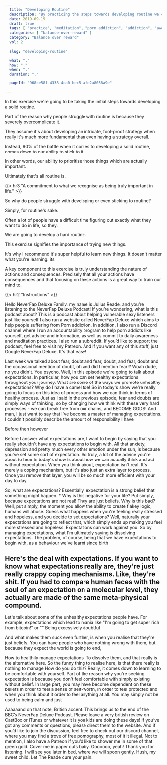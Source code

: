 ```yaml
---
  title: "Developing Routine"
  description: "By practicing the steps towards developing routine we can learn to train our brain in order to think in terms of routine."
  date: 2019-09-19
  draft: true
  tags: [ "practice", "meditation", "porn addiction", "addiction", "awareness", "awareness exercises", "perspective", "nofap", "neverfap", "neverfap deluxe" ]
  categories: [ "balance-over-reward" ]
  category: "Balance over reward"
  vol: 2
  
  slug: "developing-routine"

  what: "."
  how: "."
  when: "."
  duration: "."

  pageId: "968ce58f-4338-4ca0-bec5-afe2a8058a9e"

---
```


In this exercise we're going to be taking the initial steps towards developing a solid routine.

Part of the reason why people struggle with routine is because they severely overcomplicate it. 

They assume it's about developing an intricate, fool-proof strategy when really it's much more fundamental than even having a strategy overall. 

Instead, 90% of the battle when it comes to developing a solid routine, comes down to our ability to stick to it.

In other words, our ability to prioritise those things which are actually important.

Ultimately that's all routine is.


{{< hr3 "A commitment to what we recognise as being truly important in life." >}}


So why do people struggle with developing or even sticking to routine? 




Simply, for routine's sake. 

Often a lot of people have a difficult time figuring out exactly what they want to do in life, so they. 

We are going to develop a hard routine.



This exercise signifies the importance of trying new things.

It's why I recommend it's super helpful to learn new things. It doesn't matter what you're learning. its

<!-- {{< hr2 "Context" >}} -->


A key component to this exercise is truly understanding the nature of actions and consequences. Precisely that all your actions have consequences and that focusing on these actions is a great way to train our mind to.

{{< hr2 "Instructions" >}}





<!-- 
{{< hr2 "Additional Resources" >}}  -->

<!-- maybe link to other  -->




Hello NeverFap Deluxe Family, my name is Julius Reade, and you’re listening to the NeverFap Deluxe Podcast!
If you’re wondering, what is this podcast about? This is a podcast about helping vulnerable sexy listeners just like yourself 
I also run a website called NeverFap Deluxe which aims to help people suffering from Porn addiction.
In addition, I also run a Discord channel where I run an accountability program to help porn addicts like yourself, get advice and information, as well as commit to daily awareness and meditation practices.
I also run a subreddit.
If you’d like to support the podcast, feel free to visit my Patreon.
And if you want any of this stuff, just Google NeverFap Deluxe. It's that easy!


Last week we talked about fear, doubt and fear, doubt, and fear, doubt and the occassional mention of doubt, oh and did I mention fear!? Woah dude, no you didn't. You psycho. Well, In this episode we're going to talk about expectations.
  In particular, how you can set healthy expectations throughout your journey.
  What are some of the ways we promote unhealthy expectations?
  Why do I have a camel toe!
  So in today's show we're really going to focus on this idea of process and how we can think in terms of healthy process. Just as I said in the previous episode, fear and doubts are simply ways of thinking, so by changing how we think with these very hard processes - we can break free from our chains, and BECOME GODS!
  And man, I just want to say that I've become a master of managing expectations. I couldn't possibly describe the amount of responsibility I have

Before then however

  Before I answer what expectations are, I want to begin by saying that you really shouldn't have any expectations to begin with.
  All that anxiety, depression and pretty much every other emotion under the sun, is because you've set some sort of expectation.
  So truly, a lot of the advice you're about to hear in today's show is about how we can actually think and act without expectation.
  When you think about, expectation isn't real. It's merely a coping mechanism, but it's also just an extra layer to process. Once you remove that layer, you will be so much more efficient with your day to day.


So, what are expectations?
  Essentially, expectation is a strong belief that something might happen. *
  Why is this negative for your life?
  Put simply, because expectations are not real! They are just beliefs.
  Why is this bad? Well, put simply, the moment you allow the ability to create flakey logic, humans will abuse.
  Guess what happens when you're feeling really stressed and hopeless, and you decide to set expectations? Well, naturally your expectations are going to reflect that, which simply ends up making you feel more stressed and hopeless.
  Expectations can work against you.
  So by managing expectations, what I'm ultimately saying is dissolving expectations. The problem, of course, being that we have expectations to begin with, as a behaviour we've learnt since birth


Here's the deal with expectations.
  If you want to know what expectations really are, they're just really crappy coping mechanisms.
  Like, they're shit. If you had to compare human feces with the soul of an expectation on a molecular level, they actually are made of the same meta-physical compound.
  -

Let's talk about some of the unhealthy expectations people have.
  For example, expectations which lead to mania like "I'm going to get super rich from bitcoin!" or ""
  Being excessively doubtful

  And what makes them suck even further, is when you realise that they're just beliefs.
  You can have people who have nothing wrong with them, but because they expect the world is going to end,



How to healthily manage expectations.
  To dissolve them, and that really is the alternative here.
    So the funny thing to realise here, is that there really is nothing to manage
  How do you do this? Really, it comes down to learning to be comfortable with yourself. Part of the reason why you're seeking expectation is because you don't feel comfortable with simply existing without belief.
  In large part, you may have become dependent on these beliefs in order to feel a sense of self-worth, in order to feel protected and when you think about it order to feel anything at all.
  You may simply not be used to being calm and just




Aaaaaand on that note, 
    British accent: This brings us to the end of the BBC’s NeverFap Deluxe Podcast. 
    Please leave a very british review on CastBox or iTunes or whatever it is you kids are doing these days!
    If you’ve got any comments or questions, please direct them to the website. 
    And if you’d like to join the discussion, feel free to check out our discord channel, where you may find a trove of free pornography, most of it it illegal. 
    Not to mention, I also have a Patreon if you’d like to shower me in some of that green gold. Cover me in paper cuts baby. Ooooooo, yeah!
    Thank you for listening. I will see you later in bed, where we will spoon gently. Hush, my sweet child. Let The Reade cure your pain. 

